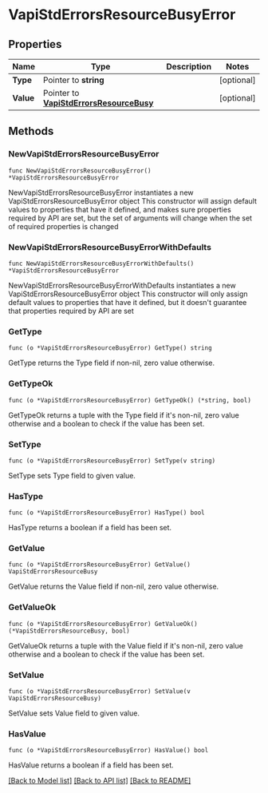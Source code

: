 # VapiStdErrorsResourceBusyError

## Properties

Name | Type | Description | Notes
------------ | ------------- | ------------- | -------------
**Type** | Pointer to **string** |  | [optional] 
**Value** | Pointer to [**VapiStdErrorsResourceBusy**](VapiStdErrorsResourceBusy.md) |  | [optional] 

## Methods

### NewVapiStdErrorsResourceBusyError

`func NewVapiStdErrorsResourceBusyError() *VapiStdErrorsResourceBusyError`

NewVapiStdErrorsResourceBusyError instantiates a new VapiStdErrorsResourceBusyError object
This constructor will assign default values to properties that have it defined,
and makes sure properties required by API are set, but the set of arguments
will change when the set of required properties is changed

### NewVapiStdErrorsResourceBusyErrorWithDefaults

`func NewVapiStdErrorsResourceBusyErrorWithDefaults() *VapiStdErrorsResourceBusyError`

NewVapiStdErrorsResourceBusyErrorWithDefaults instantiates a new VapiStdErrorsResourceBusyError object
This constructor will only assign default values to properties that have it defined,
but it doesn't guarantee that properties required by API are set

### GetType

`func (o *VapiStdErrorsResourceBusyError) GetType() string`

GetType returns the Type field if non-nil, zero value otherwise.

### GetTypeOk

`func (o *VapiStdErrorsResourceBusyError) GetTypeOk() (*string, bool)`

GetTypeOk returns a tuple with the Type field if it's non-nil, zero value otherwise
and a boolean to check if the value has been set.

### SetType

`func (o *VapiStdErrorsResourceBusyError) SetType(v string)`

SetType sets Type field to given value.

### HasType

`func (o *VapiStdErrorsResourceBusyError) HasType() bool`

HasType returns a boolean if a field has been set.

### GetValue

`func (o *VapiStdErrorsResourceBusyError) GetValue() VapiStdErrorsResourceBusy`

GetValue returns the Value field if non-nil, zero value otherwise.

### GetValueOk

`func (o *VapiStdErrorsResourceBusyError) GetValueOk() (*VapiStdErrorsResourceBusy, bool)`

GetValueOk returns a tuple with the Value field if it's non-nil, zero value otherwise
and a boolean to check if the value has been set.

### SetValue

`func (o *VapiStdErrorsResourceBusyError) SetValue(v VapiStdErrorsResourceBusy)`

SetValue sets Value field to given value.

### HasValue

`func (o *VapiStdErrorsResourceBusyError) HasValue() bool`

HasValue returns a boolean if a field has been set.


[[Back to Model list]](../README.md#documentation-for-models) [[Back to API list]](../README.md#documentation-for-api-endpoints) [[Back to README]](../README.md)


